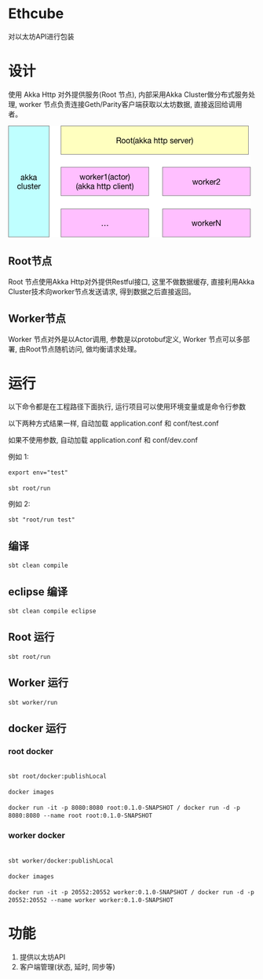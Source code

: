 # Ethcube 

对以太坊API进行包装

# 设计

使用 Akka Http 对外提供服务(Root 节点), 内部采用Akka Cluster做分布式服务处理, worker 节点负责连接Geth/Parity客户端获取以太坊数据, 直接返回给调用者。 

<img src="./docs/ethcube.png"/>

## Root节点

Root 节点使用Akka Http对外提供Restful接口, 这里不做数据缓存, 直接利用Akka Cluster技术向worker节点发送请求, 得到数据之后直接返回。

## Worker节点

Worker 节点对外是以Actor调用, 参数是以protobuf定义, Worker 节点可以多部署, 由Root节点随机访问, 做均衡请求处理。


# 运行

以下命令都是在工程路径下面执行, 运行项目可以使用环境变量或是命令行参数

以下两种方式结果一样, 自动加载 application.conf 和 conf/test.conf

如果不使用参数, 自动加载 application.conf 和 conf/dev.conf


例如 1: 

```
export env="test"

sbt root/run
```

例如 2: 


```
sbt "root/run test"
```

## 编译

```
sbt clean compile
```

## eclipse 编译

```
sbt clean compile eclipse
```

## Root 运行

```
sbt root/run
```

## Worker 运行

```
sbt worker/run
```

## docker 运行

### root docker

```

sbt root/docker:publishLocal

docker images

docker run -it -p 8080:8080 root:0.1.0-SNAPSHOT / docker run -d -p 8080:8080 --name root root:0.1.0-SNAPSHOT

```

### worker docker

```

sbt worker/docker:publishLocal

docker images

docker run -it -p 20552:20552 worker:0.1.0-SNAPSHOT / docker run -d -p 20552:20552 --name worker worker:0.1.0-SNAPSHOT

```


# 功能

1. 提供以太坊API
2. 客户端管理(状态, 延时, 同步等)


